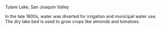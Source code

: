 <p>Tulare Lake, San Joaquin Valley</p>
<p>In the late 1800s, water was diverted for irrigation and municipal water use. The dry lake bed is used to grow crops like almonds and tomatoes.</p>
